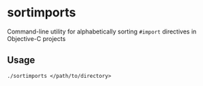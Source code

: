 sortimports
===========

Command-line utility for alphabetically sorting `#import` directives in Objective-C projects

Usage
----

    ./sortimports </path/to/directory>